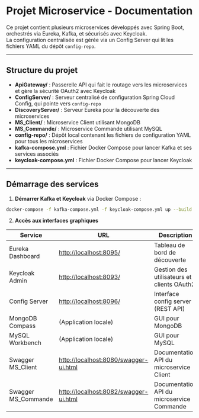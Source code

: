 
# Projet Microservice - Documentation

Ce projet contient plusieurs microservices développés avec Spring Boot, orchestrés via Eureka, Kafka, et sécurisés avec Keycloak.  
La configuration centralisée est gérée via un Config Server qui lit les fichiers YAML du dépôt `config-repo`.

---

## Structure du projet

- **ApiGateway/** : Passerelle API qui fait le routage vers les microservices et gère la sécurité OAuth2 avec Keycloak  
- **ConfigServer/** : Serveur centralisé de configuration Spring Cloud Config, qui pointe vers `config-repo`  
- **DiscoveryServer/** : Serveur Eureka pour la découverte des microservices  
- **MS_Client/** : Microservice Client utilisant MongoDB  
- **MS_Commande/** : Microservice Commande utilisant MySQL  
- **config-repo/** : Dépôt local contenant les fichiers de configuration YAML pour tous les microservices  
- **kafka-compose.yml** : Fichier Docker Compose pour lancer Kafka et ses services associés  
- **keycloak-compose.yml** : Fichier Docker Compose pour lancer Keycloak

---

## Démarrage des services

1. **Démarrer Kafka et Keycloak** via Docker Compose :

```bash
docker-compose -f kafka-compose.yml -f keycloak-compose.yml up --build
```

2. **Accès aux interfaces graphiques**

| Service              | URL                                                                            | Description                                |
| -------------------- | ------------------------------------------------------------------------------ | ------------------------------------------ |
| Eureka Dashboard     | [http://localhost:8095/](http://localhost:8095/)                               | Tableau de bord de découverte              |
| Keycloak Admin       | [http://localhost:8093/](http://localhost:8093/)                               | Gestion des utilisateurs et clients OAuth2 |
| Config Server        | [http://localhost:8096/](http://localhost:8096/MS_Client/default)              | Interface config server (REST API)         |
| MongoDB Compass      | (Application locale)                                                           | GUI pour MongoDB                           |
| MySQL Workbench      | (Application locale)                                                           | GUI pour MySQL                             |
| Swagger MS_Client    | [http://localhost:8080/swagger-ui.html](http://localhost:8080/swagger-ui.html) | Documentation API du microservice Client   |
| Swagger MS_Commande  | [http://localhost:8082/swagger-ui.html](http://localhost:8082/swagger-ui.html) | Documentation API du microservice Commande |
